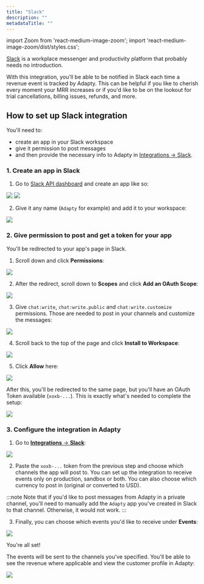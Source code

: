 ```yaml
---
title: "Slack"
description: ""
metadataTitle: ""
---
```


import Zoom from 'react-medium-image-zoom';
import 'react-medium-image-zoom/dist/styles.css';

[Slack](https://slack.com/) is a workplace messenger and productivity platform that probably needs no introduction.

With this integration, you'll be able to be notified in Slack each time a revenue event is tracked by Adapty. This can be helpful if you like to cherish every moment your MRR increases or if you'd like to be on the lookout for trial cancellations, billing issues, refunds, and more.

## How to set up Slack integration

You'll need to:

- create an app in your Slack workspace
- give it permission to post messages
- and then provide the necessary info to Adapty in [Integrations → Slack](https://app.adapty.io/integrations/slack).

### 1\. Create an app in Slack

1. Go to [Slack API dashboard](https://api.slack.com/apps) and create an app like so:


<Zoom>
  <img src={require('./img/f43aedc-CleanShot_2024-01-04_at_18.27.412x.webp').default}
  style={{
    border: 'none', /* border width and color */
    width: '700px', /* image width */
    display: 'block', /* for alignment */
    margin: '0 auto' /* center alignment */
  }}
/>
</Zoom>






<Zoom>
  <img src={require('./img/08fa9e6-CleanShot_2024-01-04_at_18.28.142x.webp').default}
  style={{
    border: 'none', /* border width and color */
    width: '700px', /* image width */
    display: 'block', /* for alignment */
    margin: '0 auto' /* center alignment */
  }}
/>
</Zoom>





2. Give it any name (`Adapty` for example) and add it to your workspace:


<Zoom>
  <img src={require('./img/5002bb1-CleanShot_2024-01-04_at_18.29.132x.webp').default}
  style={{
    border: 'none', /* border width and color */
    width: '700px', /* image width */
    display: 'block', /* for alignment */
    margin: '0 auto' /* center alignment */
  }}
/>
</Zoom>





### 2\. Give permission to post and get a token for your app

You'll be redirected to your app's page in Slack. 

1. Scroll down and click **Permissions**:


<Zoom>
  <img src={require('./img/9750451-CleanShot_2024-01-04_at_18.48.072x.webp').default}
  style={{
    border: 'none', /* border width and color */
    width: '700px', /* image width */
    display: 'block', /* for alignment */
    margin: '0 auto' /* center alignment */
  }}
/>
</Zoom>





2. After the redirect, scroll down to **Scopes** and click **Add an OAuth Scope**:


<Zoom>
  <img src={require('./img/db5b5f4-CleanShot_2024-01-04_at_18.50.262x.webp').default}
  style={{
    border: 'none', /* border width and color */
    width: '700px', /* image width */
    display: 'block', /* for alignment */
    margin: '0 auto' /* center alignment */
  }}
/>
</Zoom>





3. Give `chat:write`, `chat:write.public` and `chat:write.customize` permissions. Those are needed to post in your channels and customize the messages:


<Zoom>
  <img src={require('./img/d97ccb9-CleanShot_2024-01-04_at_18.51.572x.webp').default}
  style={{
    border: 'none', /* border width and color */
    width: '700px', /* image width */
    display: 'block', /* for alignment */
    margin: '0 auto' /* center alignment */
  }}
/>
</Zoom>





4. Scroll back to the top of the page and click **Install to Workspace**:


<Zoom>
  <img src={require('./img/14608e3-CleanShot_2024-01-04_at_19.17.58.webp').default}
  style={{
    border: 'none', /* border width and color */
    width: '700px', /* image width */
    display: 'block', /* for alignment */
    margin: '0 auto' /* center alignment */
  }}
/>
</Zoom>





5. Click **Allow** here:


<Zoom>
  <img src={require('./img/143967e-CleanShot_2024-01-04_at_18.53.292x.webp').default}
  style={{
    border: 'none', /* border width and color */
    width: '700px', /* image width */
    display: 'block', /* for alignment */
    margin: '0 auto' /* center alignment */
  }}
/>
</Zoom>





After this, you'll be redirected to the same page, but you'll have an OAuth Token available (`xoxb-...`). This is exactly what's needed to complete the setup:


<Zoom>
  <img src={require('./img/59b33ee-CleanShot_2024-01-04_at_18.55.222x.webp').default}
  style={{
    border: 'none', /* border width and color */
    width: '700px', /* image width */
    display: 'block', /* for alignment */
    margin: '0 auto' /* center alignment */
  }}
/>
</Zoom>





### 3\. Configure the integration in Adapty

1. Go to [**Integrations** → **Slack**](https://app.adapty.io/integrations/slack):


<Zoom>
  <img src={require('./img/b4ffd71-CleanShot_2024-01-04_at_19.05.222x.webp').default}
  style={{
    border: 'none', /* border width and color */
    width: '700px', /* image width */
    display: 'block', /* for alignment */
    margin: '0 auto' /* center alignment */
  }}
/>
</Zoom>





2. Paste the `xoxb-...` token from the previous step and choose which channels the app will post to. You can set up the integration to receive events only on production, sandbox or both. You can also choose which currency to post in (original or converted to USD).

  :::note
  Note that if you'd like to post messages from Adapty in a private channel, you'll need to manually add the `Adapty` app you've created in Slack to that channel. Otherwise, it would not work.
  :::

3. Finally, you can choose which events you'd like to receive under **Events**:


<Zoom>
  <img src={require('./img/970a7bb-CleanShot_2024-01-04_at_19.09.472x.webp').default}
  style={{
    border: 'none', /* border width and color */
    width: '700px', /* image width */
    display: 'block', /* for alignment */
    margin: '0 auto' /* center alignment */
  }}
/>
</Zoom>






You're all set!

The events will be sent to the channels you've specified. You'll be able to see the revenue where applicable and view the customer profile in Adapty:



<Zoom>
  <img src={require('./img/852b8c8-CleanShot_2024-01-04_at_19.11.332x.webp').default}
  style={{
    border: 'none', /* border width and color */
    width: '700px', /* image width */
    display: 'block', /* for alignment */
    margin: '0 auto' /* center alignment */
  }}
/>
</Zoom>

